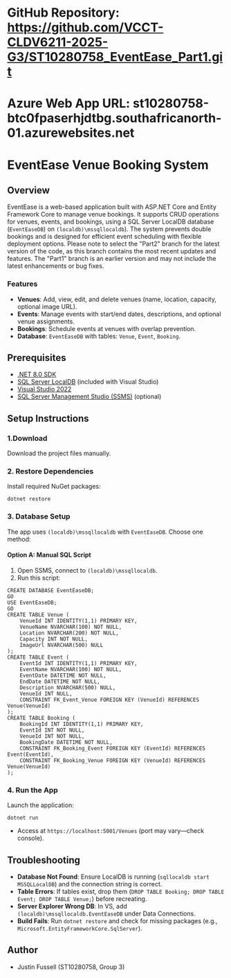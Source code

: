 ﻿# GitHub Repository: https://github.com/VCCT-CLDV6211-2025-G3/ST10280758_EventEase_Part1.git
# Azure Web App URL: st10280758-btc0fpaserhjdtbg.southafricanorth-01.azurewebsites.net

# EventEase Venue Booking System

## Overview
EventEase is a web-based application built with ASP.NET Core and Entity Framework Core to manage venue bookings. It supports CRUD operations for venues, events, and bookings, using a SQL Server LocalDB database (`EventEaseDB`) on `(localdb)\mssqllocaldb`). The system prevents double bookings and is designed for efficient event scheduling with flexible deployment options.
Please note to select the "Part2" branch for the latest version of the code, as this branch contains the most recent updates and features. The "Part1" branch is an earlier version and may not include the latest enhancements or bug fixes.

### Features
- **Venues**: Add, view, edit, and delete venues (name, location, capacity, optional image URL).
- **Events**: Manage events with start/end dates, descriptions, and optional venue assignments.
- **Bookings**: Schedule events at venues with overlap prevention.
- **Database**: `EventEaseDB` with tables: `Venue`, `Event`, `Booking`.

## Prerequisites
- [.NET 8.0 SDK](https://dotnet.microsoft.com/download/dotnet/8.0)
- [SQL Server LocalDB](https://learn.microsoft.com/en-us/sql/database-engine/configure-windows/sql-server-express-localdb) (included with Visual Studio)
- [Visual Studio 2022](https://visualstudio.microsoft.com/vs/)
- [SQL Server Management Studio (SSMS)](https://learn.microsoft.com/en-us/sql/ssms/download-sql-server-management-studio-ssms) (optional)


## Setup Instructions

### 1.Download
Download the project files manually.

### 2. Restore Dependencies
Install required NuGet packages:
```
dotnet restore
```

### 3. Database Setup
The app uses `(localdb)\mssqllocaldb` with `EventEaseDB`. Choose one method:


#### Option A: Manual SQL Script
1. Open SSMS, connect to `(localdb)\mssqllocaldb`.
2. Run this script:
```
CREATE DATABASE EventEaseDB;
GO
USE EventEaseDB;
GO
CREATE TABLE Venue (
    VenueId INT IDENTITY(1,1) PRIMARY KEY,
    VenueName NVARCHAR(100) NOT NULL,
    Location NVARCHAR(200) NOT NULL,
    Capacity INT NOT NULL,
    ImageUrl NVARCHAR(500) NULL
);
CREATE TABLE Event (
    EventId INT IDENTITY(1,1) PRIMARY KEY,
    EventName NVARCHAR(100) NOT NULL,
    EventDate DATETIME NOT NULL,
    EndDate DATETIME NOT NULL,
    Description NVARCHAR(500) NULL,
    VenueId INT NULL,
    CONSTRAINT FK_Event_Venue FOREIGN KEY (VenueId) REFERENCES Venue(VenueId)
);
CREATE TABLE Booking (
    BookingId INT IDENTITY(1,1) PRIMARY KEY,
    EventId INT NOT NULL,
    VenueId INT NOT NULL,
    BookingDate DATETIME NOT NULL,
    CONSTRAINT FK_Booking_Event FOREIGN KEY (EventId) REFERENCES Event(EventId),
    CONSTRAINT FK_Booking_Venue FOREIGN KEY (VenueId) REFERENCES Venue(VenueId)
);
```

### 4. Run the App
Launch the application:
```
dotnet run
```
- Access at `https://localhost:5001/Venues` (port may vary—check console).

## Troubleshooting
- **Database Not Found**: Ensure LocalDB is running (`sqllocaldb start MSSQLLocalDB`) and the connection string is correct.
- **Table Errors**: If tables exist, drop them (`DROP TABLE Booking; DROP TABLE Event; DROP TABLE Venue;`) before recreating.
- **Server Explorer Wrong DB**: In VS, add `(localdb)\mssqllocaldb.EventEaseDB` under Data Connections.
- **Build Fails**: Run `dotnet restore` and check for missing packages (e.g., `Microsoft.EntityFrameworkCore.SqlServer`).

## Author
- Justin Fussell (ST10280758, Group 3)